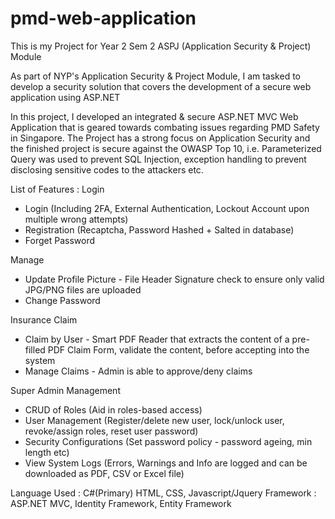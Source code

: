 # pmd-web-application
This is my Project for Year 2 Sem 2 ASPJ (Application Security &amp; Project) Module

As part of NYP's Application Security & Project Module, I am tasked to develop a security solution that covers the development of a secure web application using ASP.NET

In this project, I developed an integrated & secure ASP.NET MVC Web Application that is geared towards combating issues regarding PMD Safety in Singapore.
The Project has a strong focus on Application Security and the finished project is secure against the OWASP Top 10, i.e. Parameterized Query was used to prevent SQL Injection, exception handling to prevent disclosing sensitive codes to the attackers etc.

List of Features :
Login
- Login (Including 2FA, External Authentication, Lockout Account upon multiple wrong attempts)
- Registration (Recaptcha, Password Hashed + Salted in database)
- Forget Password

Manage
- Update Profile Picture - File Header Signature check to ensure only valid JPG/PNG files are uploaded
- Change Password

Insurance Claim
- Claim by User - Smart PDF Reader that extracts the content of a pre-filled PDF Claim Form, validate the content, before accepting into the system
- Manage Claims - Admin is able to approve/deny claims

Super Admin Management
- CRUD of Roles (Aid in roles-based access)
- User Management (Register/delete new user, lock/unlock user, revoke/assign roles, reset user password)
- Security Configurations (Set password policy - password ageing, min length etc)
- View System Logs (Errors, Warnings and Info are logged and can be downloaded as PDF, CSV or Excel file)

Language Used : C#(Primary) HTML, CSS, Javascript/Jquery
Framework : ASP.NET MVC, Identity Framework, Entity Framework
